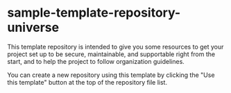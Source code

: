 # sample-template-repository-universe


This template repository is intended to give you some resources
to get your project set up to be secure, maintainable, and supportable
right from the start, and to help the project to follow organization guidelines.

You can create a new repository using this template by clicking the "Use this template"
button at the top of the repository file list.
